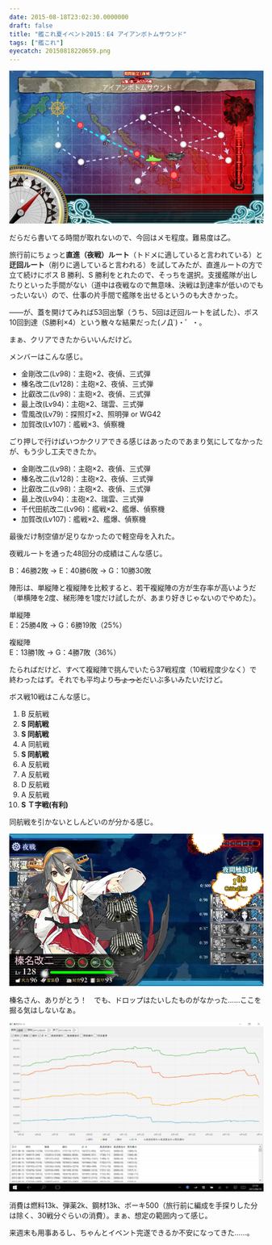 ```yaml
---
date: 2015-08-18T23:02:30.0000000
draft: false
title: "艦これ夏イベント2015：E4 アイアンボトムサウンド"
tags: ["艦これ"]
eyecatch: 20150818220659.png
---
```

<p><span itemscope itemtype="http://schema.org/Photograph"><img src="20150818220659.png" alt="f:id:daruyanagi:20150818220659p:plain" title="f:id:daruyanagi:20150818220659p:plain" class="hatena-fotolife" itemprop="image"></span></p><p>だらだら書いてる時間が取れないので、今回はメモ程度。難易度は乙。</p><p>旅行前にちょっと<b>直進（夜戦）ルート</b>（トドメに適していると言われている）と<b>迂回ルート</b>（削りに適していると言われる）を試してみたが、直進ルートの方で立て続けにボス B 勝利、S 勝利をとれたので、そっちを選択。支援艦隊が出したりといった手間がない（道中は夜戦なので無意味、決戦は到達率が低いのでもったいない）ので、仕事の片手間で艦隊を出せるというのも大きかった。</p><p>――が、蓋を開けてみれば53回出撃（うち、5回は迂回ルートを試した）、ボス10回到達（S勝利×4）という散々な結果だった(ノД`)・゜・。</p><p>まぁ、クリアできたからいいんだけど。</p><p>メンバーはこんな感じ。</p>

<ul>
<li>金剛改二(Lv98)：主砲×2、夜偵、三式弾</li>
<li>榛名改二(Lv128)：主砲×2、夜偵、三式弾</li>
<li>比叡改二(Lv98)：主砲×2、夜偵、三式弾</li>
<li>最上改(Lv94)：主砲×2、瑞雲、三式弾</li>
<li>雪風改(Lv79)：探照灯×2、照明弾 or WG42</li>
<li>加賀改(Lv107)：艦戦×3、偵察機</li>
</ul><p>ごり押しで行けばいつかクリアできる感じはあったのであまり気にしてなかったが、もう少し工夫できたか。</p>

<ul>
<li>金剛改二(Lv98)：主砲×2、夜偵、三式弾</li>
<li>榛名改二(Lv128)：主砲×2、夜偵、三式弾</li>
<li>比叡改二(Lv98)：主砲×2、夜偵、三式弾</li>
<li>最上改(Lv94)：主砲×2、瑞雲、三式弾</li>
<li>千代田航改二(Lv96)：艦戦×2、艦爆、偵察機</li>
<li>加賀改(Lv107)：艦戦×2、艦爆、偵察機</li>
</ul><p>最後だけ制空値が足りなかったので軽空母を入れた。</p><p>夜戦ルートを通った48回分の成績はこんな感じ。</p><p>B：46勝2敗 → E：40勝6敗 → G：10勝30敗</p><p>陣形は、単縦陣と複縦陣を比較すると、若干複縦陣の方が生存率が高いようだ（単横陣を2度、梯形陣を1度だけ試したが、あまり好きじゃないのでやめた）。</p><p>単縦陣<br />
E：25勝4敗 → G：6勝19敗（25%）</p><p>複縦陣<br />
E：13勝1敗 → G：4勝7敗（36%）</p><p>たらればだけど、すべて複縦陣で挑んでいたら37戦程度（10戦程度少なく）で終わったはず。それでも平均より<s>ちょっと</s>だいぶ多いみたいだけど。</p><p>ボス戦10戦はこんな感じ。</p>

<ol>
<li>B	反航戦</li>
<li><b>S	同航戦</b></li>
<li><b>S	同航戦</b></li>
<li>A	同航戦</li>
<li><b>S	同航戦</b></li>
<li>A	反航戦</li>
<li>A	反航戦</li>
<li>D	反航戦</li>
<li>A	反航戦</li>
<li><b>S	Ｔ字戦(有利)</b></li>
</ol><p>同航戦を引かないとしんどいのが分かる感じ。</p><p><span itemscope itemtype="http://schema.org/Photograph"><img src="20150818225437.png" alt="f:id:daruyanagi:20150818225437p:plain" title="f:id:daruyanagi:20150818225437p:plain" class="hatena-fotolife" itemprop="image"></span></p><p>榛名さん、ありがとう！　でも、ドロップはたいしたものがなかった……ここを掘る気はしないなぁ。</p><p><span itemscope itemtype="http://schema.org/Photograph"><img src="20150818225746.png" alt="f:id:daruyanagi:20150818225746p:plain" title="f:id:daruyanagi:20150818225746p:plain" class="hatena-fotolife" itemprop="image"></span></p><p>消費は燃料13k、弾薬2k、鋼材13k、ボーキ500（旅行前に編成を手探りした分は除く、30戦分ぐらいの消費）。まぁ、想定の範囲内って感じ。</p><p>来週末も用事あるし、ちゃんとイベント完遂できるか不安になってきた……。</p>
